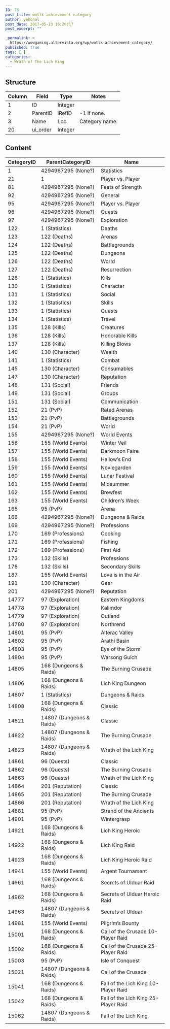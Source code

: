 ```yaml
---
ID: 76
post_title: wotlk-achievement-category
author: yehonal
post_date: 2017-05-23 16:20:17
post_excerpt: ""

_permalink: >
  https://wowgaming.altervista.org/wp/wotlk-achievement-category/
published: true
tags: [ ]
categories:
  - Wrath of The Lich King
---
```

<div id="content">
<h2 id="structure" class="clickable-header">Structure</h2>
<table>
<thead>
<tr>
<th><strong>Column</strong></th>
<th><strong>Field</strong></th>
<th><strong>Type</strong></th>
<th><strong>Notes</strong></th>
</tr>
</thead>
<tbody>
<tr>
<td>1</td>
<td>ID</td>
<td>Integer</td>
<td></td>
</tr>
<tr>
<td>2</td>
<td>ParentID</td>
<td>iRefID</td>
<td>-1 if none.</td>
</tr>
<tr>
<td>3</td>
<td>Name</td>
<td>Loc</td>
<td>Category name.</td>
</tr>
<tr>
<td>20</td>
<td>ui_order</td>
<td>Integer</td>
<td></td>
</tr>
</tbody>
</table>
<h2 id="content" class="clickable-header">Content</h2>
<table>
<thead>
<tr>
<th><strong>CategoryID</strong></th>
<th><strong>ParentCategoryID</strong></th>
<th><strong>Name</strong></th>
</tr>
</thead>
<tbody>
<tr>
<td>1</td>
<td>4294967295 (None?)</td>
<td>Statistics</td>
</tr>
<tr>
<td>21</td>
<td>1</td>
<td>Player vs. Player</td>
</tr>
<tr>
<td>81</td>
<td>4294967295 (None?)</td>
<td>Feats of Strength</td>
</tr>
<tr>
<td>92</td>
<td>4294967295 (None?)</td>
<td>General</td>
</tr>
<tr>
<td>95</td>
<td>4294967295 (None?)</td>
<td>Player vs. Player</td>
</tr>
<tr>
<td>96</td>
<td>4294967295 (None?)</td>
<td>Quests</td>
</tr>
<tr>
<td>97</td>
<td>4294967295 (None?)</td>
<td>Exploration</td>
</tr>
<tr>
<td>122</td>
<td>1 (Statistics)</td>
<td>Deaths</td>
</tr>
<tr>
<td>123</td>
<td>122 (Deaths)</td>
<td>Arenas</td>
</tr>
<tr>
<td>124</td>
<td>122 (Deaths)</td>
<td>Battlegrounds</td>
</tr>
<tr>
<td>125</td>
<td>122 (Deaths)</td>
<td>Dungeons</td>
</tr>
<tr>
<td>126</td>
<td>122 (Deaths)</td>
<td>World</td>
</tr>
<tr>
<td>127</td>
<td>122 (Deaths)</td>
<td>Resurrection</td>
</tr>
<tr>
<td>128</td>
<td>1 (Statistics)</td>
<td>Kills</td>
</tr>
<tr>
<td>130</td>
<td>1 (Statistics)</td>
<td>Character</td>
</tr>
<tr>
<td>131</td>
<td>1 (Statistics)</td>
<td>Social</td>
</tr>
<tr>
<td>132</td>
<td>1 (Statistics)</td>
<td>Skills</td>
</tr>
<tr>
<td>133</td>
<td>1 (Statistics)</td>
<td>Quests</td>
</tr>
<tr>
<td>134</td>
<td>1 (Statistics)</td>
<td>Travel</td>
</tr>
<tr>
<td>135</td>
<td>128 (Kills)</td>
<td>Creatures</td>
</tr>
<tr>
<td>136</td>
<td>128 (Kills)</td>
<td>Honorable Kills</td>
</tr>
<tr>
<td>137</td>
<td>128 (Kills)</td>
<td>Killing Blows</td>
</tr>
<tr>
<td>140</td>
<td>130 (Character)</td>
<td>Wealth</td>
</tr>
<tr>
<td>141</td>
<td>1 (Statistics)</td>
<td>Combat</td>
</tr>
<tr>
<td>145</td>
<td>130 (Character)</td>
<td>Consumables</td>
</tr>
<tr>
<td>147</td>
<td>130 (Character)</td>
<td>Reputation</td>
</tr>
<tr>
<td>148</td>
<td>131 (Social)</td>
<td>Friends</td>
</tr>
<tr>
<td>149</td>
<td>131 (Social)</td>
<td>Groups</td>
</tr>
<tr>
<td>151</td>
<td>131 (Social)</td>
<td>Communication</td>
</tr>
<tr>
<td>152</td>
<td>21 (PvP)</td>
<td>Rated Arenas</td>
</tr>
<tr>
<td>153</td>
<td>21 (PvP)</td>
<td>Battlegrounds</td>
</tr>
<tr>
<td>154</td>
<td>21 (PvP)</td>
<td>World</td>
</tr>
<tr>
<td>155</td>
<td>4294967295 (None?)</td>
<td>World Events</td>
</tr>
<tr>
<td>156</td>
<td>155 (World Events)</td>
<td>Winter Veil</td>
</tr>
<tr>
<td>157</td>
<td>155 (World Events)</td>
<td>Darkmoon Faire</td>
</tr>
<tr>
<td>158</td>
<td>155 (World Events)</td>
<td>Hallow’s End</td>
</tr>
<tr>
<td>159</td>
<td>155 (World Events)</td>
<td>Novlegarden</td>
</tr>
<tr>
<td>160</td>
<td>155 (World Events)</td>
<td>Lunar Festival</td>
</tr>
<tr>
<td>161</td>
<td>155 (World Events)</td>
<td>Midsummer</td>
</tr>
<tr>
<td>162</td>
<td>155 (World Events)</td>
<td>Brewfest</td>
</tr>
<tr>
<td>163</td>
<td>155 (World Events)</td>
<td>Children’s Week</td>
</tr>
<tr>
<td>165</td>
<td>95 (PvP)</td>
<td>Arena</td>
</tr>
<tr>
<td>168</td>
<td>4294967295 (None?)</td>
<td>Dungeons &amp; Raids</td>
</tr>
<tr>
<td>169</td>
<td>4294967295 (None?)</td>
<td>Professions</td>
</tr>
<tr>
<td>170</td>
<td>169 (Professions)</td>
<td>Cooking</td>
</tr>
<tr>
<td>171</td>
<td>169 (Professions)</td>
<td>Fishing</td>
</tr>
<tr>
<td>172</td>
<td>169 (Professions)</td>
<td>First Aid</td>
</tr>
<tr>
<td>173</td>
<td>132 (Skills)</td>
<td>Professions</td>
</tr>
<tr>
<td>178</td>
<td>132 (Skills)</td>
<td>Secondary Skills</td>
</tr>
<tr>
<td>187</td>
<td>155 (World Events)</td>
<td>Love is in the Air</td>
</tr>
<tr>
<td>191</td>
<td>130 (Character)</td>
<td>Gear</td>
</tr>
<tr>
<td>201</td>
<td>4294967295 (None?)</td>
<td>Reputation</td>
</tr>
<tr>
<td>14777</td>
<td>97 (Exploration)</td>
<td>Eastern Kingdoms</td>
</tr>
<tr>
<td>14778</td>
<td>97 (Exploration)</td>
<td>Kalimdor</td>
</tr>
<tr>
<td>14779</td>
<td>97 (Exploration)</td>
<td>Outland</td>
</tr>
<tr>
<td>14780</td>
<td>97 (Exploration)</td>
<td>Northrend</td>
</tr>
<tr>
<td>14801</td>
<td>95 (PvP)</td>
<td>Alterac Valley</td>
</tr>
<tr>
<td>14802</td>
<td>95 (PvP)</td>
<td>Arathi Basin</td>
</tr>
<tr>
<td>14803</td>
<td>95 (PvP)</td>
<td>Eye of the Storm</td>
</tr>
<tr>
<td>14804</td>
<td>95 (PvP)</td>
<td>Warsong Gulch</td>
</tr>
<tr>
<td>14805</td>
<td>168 (Dungeons &amp; Raids)</td>
<td>The Burning Crusade</td>
</tr>
<tr>
<td>14806</td>
<td>168 (Dungeons &amp; Raids)</td>
<td>Lich King Dungeon</td>
</tr>
<tr>
<td>14807</td>
<td>1 (Statistics)</td>
<td>Dungeons &amp; Raids</td>
</tr>
<tr>
<td>14808</td>
<td>168 (Dungeons &amp; Raids)</td>
<td>Classic</td>
</tr>
<tr>
<td>14821</td>
<td>14807 (Dungeons &amp; Raids)</td>
<td>Classic</td>
</tr>
<tr>
<td>14822</td>
<td>14807 (Dungeons &amp; Raids)</td>
<td>The Burning Crusade</td>
</tr>
<tr>
<td>14823</td>
<td>14807 (Dungeons &amp; Raids)</td>
<td>Wrath of the Lich King</td>
</tr>
<tr>
<td>14861</td>
<td>96 (Quests)</td>
<td>Classic</td>
</tr>
<tr>
<td>14862</td>
<td>96 (Quests)</td>
<td>The Burning Crusade</td>
</tr>
<tr>
<td>14863</td>
<td>96 (Quests)</td>
<td>Wrath of the Lich King</td>
</tr>
<tr>
<td>14864</td>
<td>201 (Reputation)</td>
<td>Classic</td>
</tr>
<tr>
<td>14865</td>
<td>201 (Reputation)</td>
<td>The Burning Crusade</td>
</tr>
<tr>
<td>14866</td>
<td>201 (Reputation)</td>
<td>Wrath of the Lich King</td>
</tr>
<tr>
<td>14881</td>
<td>95 (PvP)</td>
<td>Strand of the Ancients</td>
</tr>
<tr>
<td>14901</td>
<td>95 (PvP)</td>
<td>Wintergrasp</td>
</tr>
<tr>
<td>14921</td>
<td>168 (Dungeons &amp; Raids)</td>
<td>Lich King Heroic</td>
</tr>
<tr>
<td>14922</td>
<td>168 (Dungeons &amp; Raids)</td>
<td>Lich King Raid</td>
</tr>
<tr>
<td>14923</td>
<td>168 (Dungeons &amp; Raids)</td>
<td>Lich King Heroic Raid</td>
</tr>
<tr>
<td>14941</td>
<td>155 (World Events)</td>
<td>Argent Tournament</td>
</tr>
<tr>
<td>14961</td>
<td>168 (Dungeons &amp; Raids)</td>
<td>Secrets of Ulduar Raid</td>
</tr>
<tr>
<td>14962</td>
<td>168 (Dungeons &amp; Raids)</td>
<td>Secrets of Ulduar Heroic Raid</td>
</tr>
<tr>
<td>14963</td>
<td>14807 (Dungeons &amp; Raids)</td>
<td>Secrets of Ulduar</td>
</tr>
<tr>
<td>14981</td>
<td>155 (World Events)</td>
<td>Pilgrim’s Bounty</td>
</tr>
<tr>
<td>15001</td>
<td>168 (Dungeons &amp; Raids)</td>
<td>Call of the Crusade 10-Player Raid</td>
</tr>
<tr>
<td>15002</td>
<td>168 (Dungeons &amp; Raids)</td>
<td>Call of the Crusade 25-Player Raid</td>
</tr>
<tr>
<td>15003</td>
<td>95 (PvP)</td>
<td>Isle of Conquest</td>
</tr>
<tr>
<td>15021</td>
<td>14807 (Dungeons &amp; Raids)</td>
<td>Call of the Crusade</td>
</tr>
<tr>
<td>15041</td>
<td>168 (Dungeons &amp; Raids)</td>
<td>Fall of the Lich King 10-Player Raid</td>
</tr>
<tr>
<td>15042</td>
<td>168 (Dungeons &amp; Raids)</td>
<td>Fall of the Lich King 25-Player Raid</td>
</tr>
<tr>
<td>15062</td>
<td>14807 (Dungeons &amp; Raids)</td>
<td>Fall of the Lich King</td>
</tr>
</tbody>
</table>
</div>